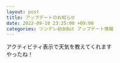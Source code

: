 ```yaml
---
layout: post
title: アップデートのお知らせ
date: 2022-09-18 23:25:00 +09:00
categories: ツンデレ幼女Bot アップデート情報
---
```

アクティビティ表示で天気を教えてくれます<br>やったね！